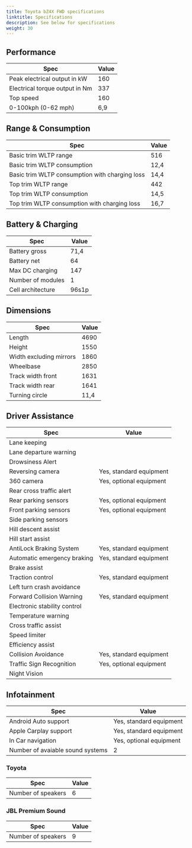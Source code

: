 ```yaml
---
title: Toyota bZ4X FWD specifications
linktitle: Specifications
description: See below for specifications
weight: 30
---
```


## Performance
|Spec|Value|
|----|-----|
|Peak electrical output in kW|160|
|Electrical torque output in Nm|337|
|Top speed|160|
|0-100kph (0-62 mph)|6,9|



## Range & Consumption
|Spec|Value|
|----|-----|
|Basic trim WLTP range|516|
|Basic trim WLTP consumption|12,4|
|Basic trim WLTP consumption with charging loss|14,4|
|Top trim WLTP range|442|
|Top trim WLTP consumption|14,5|
|Top trim WLTP consumption with charging loss|16,7|



## Battery & Charging
|Spec|Value|
|----|-----|
|Battery gross|71,4|
|Battery net|64|
|Max DC charging|147|
|Number of modules|1|
|Cell architecture|96s1p|



## Dimensions
|Spec|Value|
|----|-----|
|Length|4690|
|Height|1550|
|Width excluding mirrors|1860|
|Wheelbase|2850|
|Track width front|1631|
|Track width rear|1641|
|Turning circle|11,4|

## Driver Assistance
|Spec|Value|
|----|-----|
|Lane keeping||
|Lane departure warning||
|Drowsiness Alert||
|Reversing camera|Yes, standard equipment|
|360 camera|Yes, optional equipment|
|Rear cross traffic alert||
|Rear parking sensors|Yes, optional equipment|
|Front parking sensors|Yes, optional equipment|
|Side parking sensors||
|Hill descent assist||
|Hill start assist||
|AntiLock Braking System|Yes, standard equipment|
|Automatic emergency braking|Yes, standard equipment|
|Brake assist||
|Traction control|Yes, standard equipment|
|Left turn crash avoidance||
|Forward Collision Warning|Yes, standard equipment|
|Electronic stability control||
|Temperature warning||
|Cross traffic assist||
|Speed limiter||
|Efficiency assist||
|Collision Avoidance|Yes, standard equipment|
|Traffic Sign Recognition|Yes, optional equipment|
|Night Vision||

## Infotainment
|Spec|Value|
|----|-----|
|Android Auto support|Yes, standard equipment|
|Apple Carplay support|Yes, standard equipment|
|In Car navigation|Yes, optional equipment|
|Number of avaiable sound systems|2|

### Toyota
|Spec|Value|
|----|-----|
|Number of speakers|6|

### JBL Premium Sound
|Spec|Value|
|----|-----|
|Number of speakers|9|
